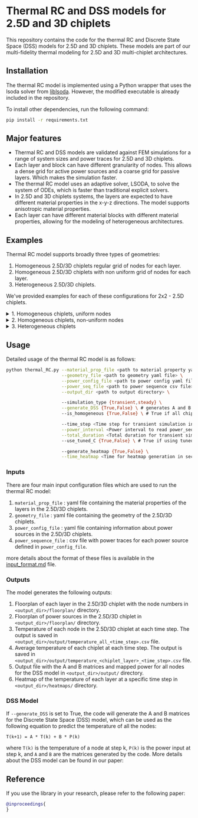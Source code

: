 # Thermal RC and DSS models for 2.5D and 3D chiplets

This repository contains the code for the thermal RC and Discrete State Space (DSS) models for 2.5D and 3D chiplets. These models are part of our multi-fidelity thermal modeling for 2.5D and 3D multi-chiplet architectures.

## Installation
The thermal RC model is implemented using a Python wrapper that uses the lsoda solver from [liblsoda](https://github.com/sdwfrost/liblsoda.git). However, the modified executable is already included in the repository. 

To install other dependencies, run the following command:
```bash
pip install -r requirements.txt
```

## Major features
- Thermal RC and DSS models are validated against FEM simulations for a range of system sizes and power traces for 2.5D and 3D chiplets.
- Each layer and block can have different granularity of nodes. This allows a dense grid for active power sources and a coarse grid for passive layers. Which makes the simulation faster.
- The thermal RC model uses an adaptive solver, LSODA, to solve the system of ODEs, which is faster than traditional explicit solvers.
- In 2.5D and 3D chiplets systems, the layers are expected to have different material properties in the x-y-z directions. The model supports anisotropic material properties.
- Each layer can have different material blocks with different material properties, allowing for the modeling of heterogeneous architectures.

## Examples
Thermal RC model supports broadly three types of geometries:

1. Homogeneous 2.5D/3D chiplets regular grid of nodes for each layer.
2. Homogeneous 2.5D/3D chiplets with non uniform grid of nodes for each layer.
3. Heterogeneous 2.5D/3D chiplets.

We've provided examples for each of these configurations for 2x2 - 2.5D chiplets.

<details>
  <summary>1. Homogeneous chiplets, uniform nodes</summary>

  This is most basic configuration where all the chiplets are identical. Check the geometry file [here](example_1_uniform_nodes_homogeneous_chiplets/chiplet_geometry_4_chiplets_uniform_nodes.yml) that nodes are defined as number of nodes in x and y direction for each layer.
  
  ```bash
  python thermal_RC.py --material_prop_file material_prop.yml \
                       --geometry_file example_1_uniform_nodes_homogeneous_chiplets/chiplet_geometry_4_chiplets_uniform_nodes.yml \
                       --power_config_file example_1_uniform_nodes_homogeneous_chiplets/power_dist_config_homogeneous.yml \
                       --power_seq_file example_1_uniform_nodes_homogeneous_chiplets/power_seq_random_4.csv \
                       --output_dir example_1_uniform_nodes_homogeneous_chiplets/
  ``` 

  Other parameters are set to default values.

  From output floorplan or heatmaps notice that the nodes are uniformly distributed in each layer. Still the nodes can have different granularity by changing `x_nodes`, `y_nodes` in the geometry file.
</details>

<details>
  <summary>2. Homogeneous chiplets, non-uniform nodes</summary>

  This configuration is similar to the previous one but nodes are defined as x and y coordinates for some layers. You can also mix the uniform and non-uniform for different layers, checkout the geometry file [here](example_2_non_uniform_nodes_homogeneous_chiplets/chiplet_geometry_4_chiplets_non_uniform.yml). Also notice the power configuration file [here](example_2_non_uniform_nodes_homogeneous_chiplets/power_dist_config_tiles_tx_rx.yml) that power sources are defined as small blocks in the chiplets.
  
  ```bash
  python thermal_RC.py --material_prop_file material_prop.yml \
                       --geometry_file example_2_non_uniform_nodes_homogeneous_chiplets/chiplet_geometry_4_chiplets_non_uniform.yml \
                       --power_config_file example_2_non_uniform_nodes_homogeneous_chiplets/power_dist_config_tiles_tx_rx.yml \
                       --power_seq_file example_2_non_uniform_nodes_homogeneous_chiplets/power_seq_30s_tiles_tx_rs.csv \
                       --output_dir example_2_non_uniform_nodes_homogeneous_chiplets/ \
                       --total_duration 30
  ```
  Other parameters are set to default values. 

  The average temperature of each chiplet is not calculated in this case as the nodes are not uniformly distributed. But read node temperature from the `temperature_all_<time_step>.csv` file. Node numberings are provided in the floorplan images.
</details>

<details>
  <summary>3. Heterogeneous chiplets</summary>
  In this example, we have 3 chiplets, one bigger and two smaller ones. 
  
  When `is_homogeneous` is set to False, the model will ignore chiplet-specific parameters from `geometry_file` and instead use the parameters from `power_config_file` for each chiplet. 
  
  For each layer marked with `under_chiplet: True` in the `geometry_file`, individual blocks need to be defined in the `power_config_file`. In this case, the power sequence should be defined only for blocks with the `layout_blocks:` dictionary.

  Also, the material properties can be overridden for each block using the `material:` key in the `power_config_file`.

  Check the geometry file [here](example_3_heterogeneous_chiplets/chiplet_geometry_3_chiplets_uniform_nodes.yml) and power configuration file [here](example_3_heterogeneous_chiplets/power_dist_config_heterogeneous.yml) for more details.


  ```bash
  python thermal_RC.py --material_prop_file material_prop.yml \
                       --geometry_file example_3_heterogeneous_chiplets/chiplet_geometry_3_chiplets_uniform_nodes.yml \
                       --power_config_file example_3_heterogeneous_chiplets/power_dist_config_heterogeneous.yml \
                       --power_seq_file example_3_heterogeneous_chiplets/power_seq_random_3.csv \
                       --output_dir example_3_heterogeneous_chiplets/ \
                       --is_homogeneous false
  ```

</details>

## Usage

Detailed usage of the thermal RC model is as follows:

```bash
python thermal_RC.py --material_prop_file <path to material property yaml file> \
                     --geometry_file <path to geometry yaml file> \
                     --power_config_file <path to power config yaml file> \
                     --power_seq_file <path to power sequence csv file> \
                     --output_dir <path to output directory> \

                     --simulation_type {transient,steady} \
                     --generate_DSS {True,False} \ # generates A and B for DSS model
                     --is_homogeneous {True,False} \ # True if all chiplets are identical

                     --time_step <Time step for transient simulation in sec> \
                     --power_interval <Power interval to read power_seq_file in sec>\
                     --total_duration <Total duration for transient simulation in sec> \ # should match power sequence length
                     --use_tuned_C {True,False} \ # True if using tuned Capacitance values for each layer

                     --generate_heatmap {True,False} \
                     --time_heatmap <Time for heatmap generation in sec> 

```

### Inputs
There are four main input configuration files which are used to run the thermal RC model:

1. `material_prop_file` : yaml file containing the material properties of the layers in the 2.5D/3D chiplets.
2. `geometry_file` : yaml file containing the geometry of the 2.5D/3D chiplets.
3. `power_config_file` : yaml file containing information about power sources in the 2.5D/3D chiplets.
4. `power_sequence_file` : csv file with power traces for each power source defined in `power_config_file`.

more details about the format of these files is available in the [input_format.md](INPUT_FORMAT.md) file.

### Outputs
The model generates the following outputs:
1. Floorplan of each layer in the 2.5D/3D chiplet with the node numbers in `<output_dir>/floorplan/` directory.
2. Floorplan of power sources in the 2.5D/3D chiplet in `<output_dir>/floorplan/` directory.
3. Temperature of each node in the 2.5D/3D chiplet at each time step. The output is saved in `<output_dir>/output/temperature_all_<time_step>.csv` file.
4. Average temperature of each chiplet at each time step. The output is saved in `<output_dir>/output/temperature_<chiplet_layer>_<time_step>.csv` file.
5. Output file with the A and B matrices and mapped power for all nodes for the DSS model in `<output_dir>/output/` directory.
6. Heatmap of the temperature of each layer at a specific time step in `<output_dir>/heatmaps/` directory.


### DSS Model
If `--generate_DSS` is set to True, the code will generate the A and B matrices for the Discrete State Space (DSS) model, which can be used as the following equation to predict the temperature of all the nodes:

```
T(k+1) = A * T(k) + B * P(k)
```

where `T(k)` is the temperature of a node at step k, `P(k)` is the power input at step k, and `A` and `B` are the matrices generated by the code. More details about the DSS model can be found in our paper:

## Reference
If you use the library in your research, please refer to the following paper:
```bibtex
@inproceedings{
}
```
